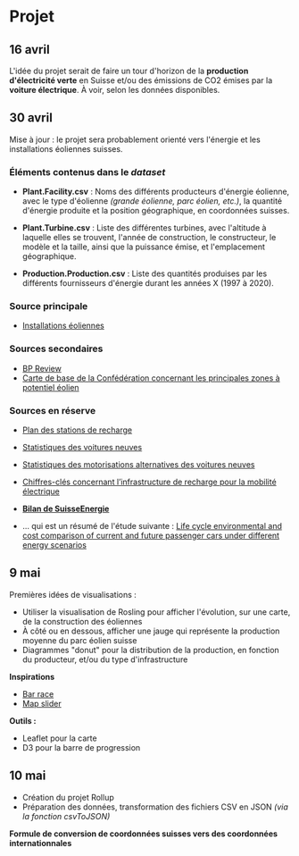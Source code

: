 # Projet

## 16 avril

L'idée du projet serait de faire un tour d'horizon de la **production d'électricité verte** en Suisse et/ou des émissions de CO2 émises par la **voiture électrique**. À voir, selon les données disponibles. 


## 30 avril

Mise à jour : le projet sera probablement orienté vers l'énergie et les installations éoliennes suisses.

### Éléments contenus dans le *dataset*

- **Plant.Facility.csv** : Noms des différents producteurs d'énergie éolienne, avec le type d'éolienne *(grande éolienne, parc éolien, etc.)*, la quantité d'énergie produite et la position géographique, en coordonnées suisses.

- **Plant.Turbine.csv** : Liste des différentes turbines, avec l'altitude à laquelle elles se trouvent, l'année de construction, le constructeur, le modèle et la taille, ainsi que la puissance émise, et l'emplacement géographique.

- **Production.Production.csv** : Liste des quantités produises par les différents fournisseurs d'énergie durant les années X (1997 à 2020).

### Source principale

- [Installations éoliennes](https://opendata.swiss/fr/dataset/windenergieanlagen)

### Sources secondaires

- [BP Review](https://www.bp.com/en/global/corporate/energy-economics/statistical-review-of-world-energy.html)
- [Carte de base de la Confédération concernant les principales zones à potentiel éolien](https://opendata.swiss/fr/dataset/konzept-windenergie-grundlagenkarte-des-bundes-betreffend-die-hauptsachlichen-windpotenzialgebi)


### Sources en réserve

- [Plan des stations de recharge](https://opendata.swiss/fr/dataset/ladestationen-fuer-elektroautos)

- [Statistiques des voitures neuves](https://opendata.swiss/fr/dataset/kennzahlen-neuwagenflotte)

- [Statistiques des motorisations alternatives des voitures neuves](https://www.bfe.admin.ch/bfe/fr/home/approvisionnement/statistiques-et-geodonnees/statistiques-des-vehicules/statistiques-des-motorisations-alternatives-des-voitures-neuves.html)

- [Chiffres-clés concernant l’infrastructure de recharge pour la mobilité électrique](https://opendata.swiss/fr/dataset/kennzahlen-offentliche-ladeinfrastruktur-elektromobilitat)

- **[Bilan de SuisseEnergie](https://pubdb.bfe.admin.ch/fr/publication/download/9460)**
- ... qui est un résumé de l'étude suivante : [Life cycle environmental and cost comparison of current and future passenger cars under different energy scenarios](https://www.sciencedirect.com/science/article/pii/S030626192030533X)


## 9 mai

Premières idées de visualisations :

- Utiliser la visualisation de Rosling pour afficher l'évolution, sur une carte, de la construction des éoliennes
- À côté ou en dessous, afficher une jauge qui représente la production moyenne du parc éolien suisse
- Diagrammes "donut" pour la distribution de la production, en fonction du producteur, et/ou du type d'infrastructure

**Inspirations**
- [Bar race](https://github.com/idris-maps/heig-datavis-2021/tree/master/20210416#graphique-de-type-bar-race)
- [Map slider](https://digital-geography.com/filter-leaflet-maps-slider/)


**Outils :** 
- Leaflet pour la carte
- D3 pour la barre de progression 

## 10 mai

- Création du projet Rollup
- Préparation des données, transformation des fichiers CSV en JSON *(via la fonction csvToJSON)*

**Formule de conversion de coordonnées suisses vers des coordonnées internationnales**


